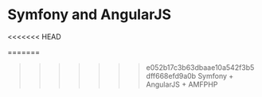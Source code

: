 # Symfony and AngularJS
<<<<<<< HEAD

=======
>>>>>>> e052b17c3b63dbaae10a542f3b5dff668efd9a0b
Symfony + AngularJS + AMFPHP
